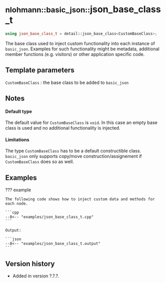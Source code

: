 # <small>nlohmann::basic_json::</small>json_base_class_t

```cpp
using json_base_class_t = detail::json_base_class<CustomBaseClass>;
```

The base class used to inject custom functionality into each instance of `basic_json`.
Examples for such functionality might be metadata, additional member functions (e.g. visitors) or other application specific code.

## Template parameters

`CustomBaseClass`
:   the base class to be added to `basic_json`

## Notes

#### Default type

The default value for `CustomBaseClass` is `void`. In this case an empty base class is used and no additional functionality is injected.

#### Limitations

The type `CustomBaseClass` has to be a default constructible class.
`basic_json` only supports  copy/move construction/assignement if `CustomBaseClass` does so as well.

## Examples

??? example

    The following code shows how to inject custom data and methods for each node.
     
    ```cpp
    --8<-- "examples/json_base_class_t.cpp"
    ```
    
    Output:
    
    ```json
    --8<-- "examples/json_base_class_t.output"
    ```

## Version history

- Added in version ?.?.?.
